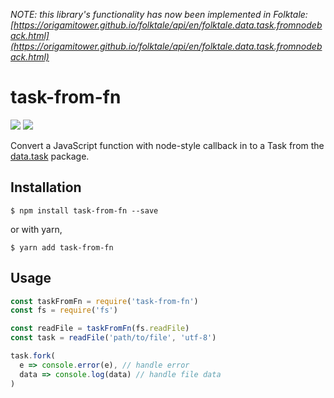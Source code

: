 _NOTE: this library's functionality has now been implemented in Folktale: [https://origamitower.github.io/folktale/api/en/folktale.data.task.fromnodeback.html](https://origamitower.github.io/folktale/api/en/folktale.data.task.fromnodeback.html)_

# task-from-fn

![](https://img.shields.io/npm/dm/task-from-fn.svg)
![](https://img.shields.io/npm/v/task-from-fn.svg)

Convert a JavaScript function with node-style callback in to a Task from the [data.task](https://www.npmjs.com/package/data.task) package.

## Installation
```
$ npm install task-from-fn --save
```
or with yarn,
```
$ yarn add task-from-fn
```

## Usage
```js
const taskFromFn = require('task-from-fn')
const fs = require('fs')

const readFile = taskFromFn(fs.readFile)
const task = readFile('path/to/file', 'utf-8')

task.fork(
  e => console.error(e), // handle error
  data => console.log(data) // handle file data
)
```
